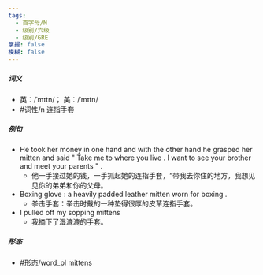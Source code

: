 ```yaml
---
tags:
  - 首字母/M
  - 级别/六级
  - 级别/GRE
掌握: false
模糊: false
---
```

##### 词义
- 英：/ˈmɪtn/； 美：/ˈmɪtn/
- #词性/n  连指手套
##### 例句
- He took her money in one hand and with the other hand he grasped her mitten and said " Take me to where you live . I want to see your brother and meet your parents " .
	- 他一手接过她的钱，一手抓起她的连指手套，“带我去你住的地方，我想见见你的弟弟和你的父母。
- Boxing glove : a heavily padded leather mitten worn for boxing .
	- 拳击手套：拳击时戴的一种垫得很厚的皮革连指手套。
- I pulled off my sopping mittens
	- 我摘下了湿漉漉的手套。
##### 形态
- #形态/word_pl mittens
